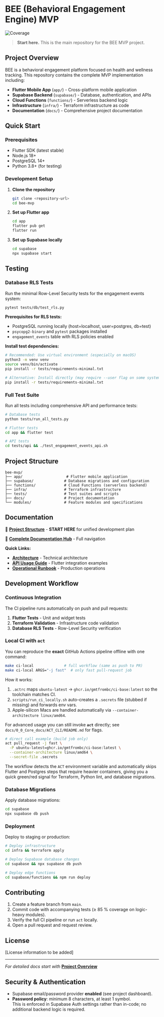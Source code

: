 # BEE (Behavioral Engagement Engine) MVP

![Coverage](https://img.shields.io/badge/coverage-45%25-brightgreen.svg)

> **Start here.** This is the main repository for the BEE MVP project.

## Project Overview

BEE is a behavioral engagement platform focused on health and wellness tracking.
This repository contains the complete MVP implementation including:

- **Flutter Mobile App** (`app/`) - Cross-platform mobile application
- **Supabase Backend** (`supabase/`) - Database, authentication, and APIs
- **Cloud Functions** (`functions/`) - Serverless backend logic
- **Infrastructure** (`infra/`) - Terraform infrastructure as code
- **Documentation** (`docs/`) - Comprehensive project documentation

## Quick Start

### Prerequisites

- Flutter SDK (latest stable)
- Node.js 18+
- PostgreSQL 14+
- Python 3.8+ (for testing)

### Development Setup

1. **Clone the repository**
   ```bash
   git clone <repository-url>
   cd bee-mvp
   ```

2. **Set up Flutter app**
   ```bash
   cd app
   flutter pub get
   flutter run
   ```

3. **Set up Supabase locally**
   ```bash
   cd supabase
   npx supabase start
   ```

## Testing

### Database RLS Tests

Run the minimal Row-Level Security tests for the engagement events system:

```bash
pytest tests/db/test_rls.py
```

**Prerequisites for RLS tests:**

- PostgreSQL running locally (host=localhost, user=postgres, db=test)
- `psycopg2-binary` and `pytest` packages installed
- `engagement_events` table with RLS policies enabled

**Install test dependencies:**

```bash
# Recommended: Use virtual environment (especially on macOS)
python3 -m venv venv
source venv/bin/activate
pip install -r tests/requirements-minimal.txt

# Alternative: Install directly (may require --user flag on some systems)
pip install -r tests/requirements-minimal.txt
```

### Full Test Suite

Run all tests including comprehensive API and performance tests:

```bash
# Database tests
python tests/run_all_tests.py

# Flutter tests
cd app && flutter test

# API tests
cd tests/api && ./test_engagement_events_api.sh
```

## Project Structure

```
bee-mvp/
├── app/                    # Flutter mobile application
├── supabase/              # Database migrations and configuration
├── functions/             # Cloud Functions (serverless backend)
├── infra/                 # Terraform infrastructure
├── tests/                 # Test suites and scripts
├── docs/                  # Project documentation
└── modules/               # Feature modules and specifications
```

## Documentation

🎯 **[Project Structure](docs/0_Initial_docs/bee_project_structure.md)** -
**START HERE** for unified development plan

📖 **[Complete Documentation Hub](docs/README.md)** - Full navigation

**Quick Links:**

- **[Architecture](docs/0_Initial_docs/bee_mvp_architecture.md)** - Technical
  architecture
- **[API Usage Guide](docs/2_epic_2_1/implementation/api-usage-guide.md)** -
  Flutter integration examples
- **[Operational Runbook](docs/2_epic_2_1/docs/operational-runbook.md)** -
  Production operations

## Development Workflow

### Continuous Integration

The CI pipeline runs automatically on push and pull requests:

1. **Flutter Tests** - Unit and widget tests
2. **Terraform Validation** - Infrastructure code validation
3. **Database RLS Tests** - Row-Level Security verification

### Local CI with `act`

You can reproduce the **exact** GitHub Actions pipeline offline with one
command:

```bash
make ci-local              # full workflow (same as push to PR)
make ci-local ARGS="-j fast"  # only fast pull-request job
```

How it works:

1. `.actrc` maps `ubuntu-latest` → `ghcr.io/gmtfrombc/ci-base:latest` so the
   toolchain matches CI.
2. `scripts/run_ci_locally.sh` auto-creates a `.secrets` file (stubbed if
   missing) and forwards env vars.
3. Apple-silicon Macs are handled automatically via
   `--container-architecture linux/amd64`.

For advanced usage you can still invoke **`act`** directly; see
`docs/0_0_Core_docs/ACT_CLI/README.md` for flags.

```bash
# direct call example (build job only)
act pull_request -j fast \
  -P ubuntu-latest=ghcr.io/gmtfrombc/ci-base:latest \
  --container-architecture linux/amd64 \
  --secret-file .secrets
```

The workflow detects the `ACT` environment variable and automatically skips
Flutter and Postgres steps that require heavier containers, giving you a quick
green/red signal for Terraform, Python lint, and database migrations.

### Database Migrations

Apply database migrations:

```bash
cd supabase
npx supabase db push
```

### Deployment

Deploy to staging or production:

```bash
# Deploy infrastructure
cd infra && terraform apply

# Deploy Supabase database changes
cd supabase && npx supabase db push

# Deploy edge functions
cd supabase/functions && npm run deploy
```

## Contributing

1. Create a feature branch from `main`.
2. Commit code with accompanying tests (≥ 85 % coverage on logic-heavy modules).
3. Verify the full CI pipeline or run `act` locally.
4. Open a pull request and request review.

## License

[License information to be added]

---

_For detailed docs start with_
**[Project Overview](docs/0_Initial_docs/project_overview.md)**

## Security & Authentication

- Supabase email/password provider **enabled** (see project dashboard).
- **Password policy**: minimum 8 characters, at least 1 symbol.\
  This is enforced in Supabase Auth settings rather than in-code; no additional
  backend logic is required.
